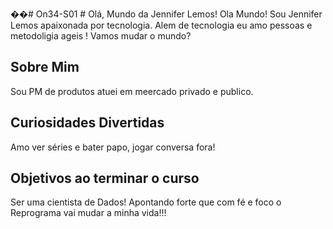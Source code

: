 ��#   O n 3 4 - S 0 1 
 # Olá, Mundo da Jennifer Lemos!
Ola Mundo! Sou Jennifer Lemos apaixonada por tecnologia.
Alem de tecnologia eu amo pessoas e metodoligia ageis !
Vamos mudar o mundo?

## Sobre Mim 
Sou PM de produtos atuei em meercado privado e publico.

## Curiosidades Divertidas
Amo ver séries e bater papo, jogar conversa fora!

## Objetivos ao terminar o curso
Ser uma cientista de Dados!
Apontando forte que com fé e foco o Reprograma vai mudar a minha vida!!!
 
